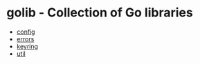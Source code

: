 # golib - Collection of Go libraries

- [config](https://godoc.org/github.com/billziss-gh/golib/config)
- [errors](https://godoc.org/github.com/billziss-gh/golib/errors)
- [keyring](https://godoc.org/github.com/billziss-gh/golib/keyring)
- [util](https://godoc.org/github.com/billziss-gh/golib/util)
